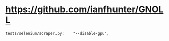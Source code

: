 # https://github.com/ianfhunter/GNOLL

```console
tests/selenium/scraper.py:    "--disable-gpu",

```
